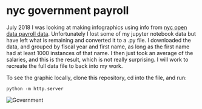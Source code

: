 # nyc government payroll

July 2018 I was looking at making infographics using info from [nyc open data payroll data](https://data.cityofnewyork.us/City-Government/Citywide-Payroll-Data-Fiscal-Year-/k397-673e). Unfortunately I lost some of my jupyter notebook data but have left what is remaining and converted it to a .py file. I downloaded the data, and grouped by fiscal year and first name, as long as the first name had at least 1000 instances of that name. I then just took an average of the salaries, and this is the result, which is not really surprising. I will work to recreate the full data file to back into my work.

To see the graphic locally, clone this repository, cd into the file, and run:

```
python -m http.server
```

![Government](https://media.giphy.com/media/J39fOhz53UQMXYDcUQ/giphy.gif)
